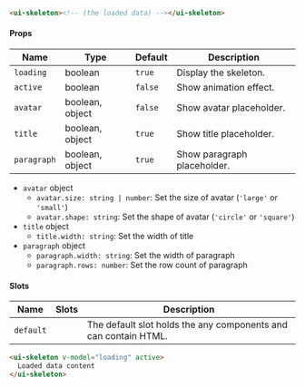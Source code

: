 ```html
<ui-skeleton><!-- (the loaded data) --></ui-skeleton>
```

#### Props

| Name        | Type            | Default | Description                 |
| ----------- | --------------- | ------- | --------------------------- |
| `loading`   | boolean         | `true`  | Display the skeleton.       |
| `active`    | boolean         | `false` | Show animation effect.      |
| `avatar`    | boolean, object | `false` | Show avatar placeholder.    |
| `title`     | boolean, object | `true`  | Show title placeholder.     |
| `paragraph` | boolean, object | `true`  | Show paragraph placeholder. |

- `avatar` object
  - `avatar.size: string | number`: Set the size of avatar (`'large'` or `'small'`)
  - `avatar.shape: string`: Set the shape of avatar (`'circle'` or `'square'`)
- `title` object
  - `title.width: string`: Set the width of title
- `paragraph` object
  - `paragraph.width: string`: Set the width of paragraph
  - `paragraph.rows: number`: Set the row count of paragraph

#### Slots

| Name      | Slots | Description                                                     |
| --------- | ----- | --------------------------------------------------------------- |
| `default` |       | The default slot holds the any components and can contain HTML. |

```html
<ui-skeleton v-model="loading" active>
  Loaded data content
</ui-skeleton>
```
